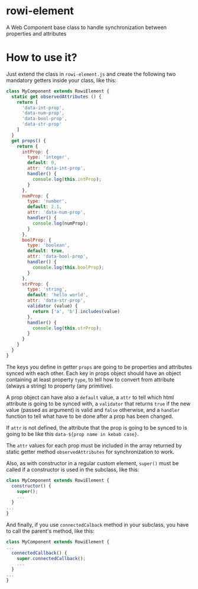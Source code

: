 # rowi-element
A Web Component base class to handle synchronization between properties and attributes

# How to use it?
Just extend the class in `rowi-element.js` and create the following two mandatory getters inside your class, like this:

```js
class MyComponent extends RowiElement {
  static get observedAttributes () {
    return [
      'data-int-prop',
      'data-num-prop',
      'data-bool-prop',
      'data-str-prop'
    ]
  }
  get props() {
    return {
      intProp: {
        type: 'integer',
        default: 0,
        attr: 'data-int-prop',
        handler() {
          console.log(this.intProp);
        }
      },
      numProp: {
        type: 'number',
        default: 2.1,
        attr: 'data-num-prop',
        handler() {
          console.log(numProp);
        }
      },
      boolProp: {
        type: 'boolean',
        default: true,
        attr: 'data-bool-prop',
        handler() {
          console.log(this.boolProp);
        }
      },
      strProp: {
        type: 'string',
        default: 'hello world',
        attr: 'data-str-prop',
        validator (value) {
          return ['a', 'b'].includes(value)
        },
        handler() {
          console.log(this.strProp);
        }
      }
    }
  }
}
```

The keys you define in getter `props` are going to be properties and attributes synced with each other. Each key in props object should have an object containing at least property `type`, to tell how to convert from attribute (always a string) to property (any primitive).

A prop object can have also a `default` value, a `attr` to tell which html attribute is going to be synced with, a `validator` that returns `true` if the new value (passed as argument) is valid and `false` otherwise, and a `handler` function to tell what have to be done after a prop has been changed.

If `attr` is not defined, the attribute that the prop is going to be synced to is going to be like this `data-${prop name in kebab case}`.

The `attr` values for each prop must be included in the array returned by static getter method `observedAttributes` for synchronization to work.

Also, as with constructor in a regular custom element, `super()` must be called if a constructor is used in the subclass, like this:

```js
class MyComponent extends RowiElement {
  constructor() {
    super();
    ...
  }
...
}
```

And finally, if you use `connectedCalback` method in your subclass, you have to call the parent's method, like this:

```js
class MyComponent extends RowiElement {
...
  connectedCallback() {
    super.connectedCallback();
    ...
  }
...
}
```
